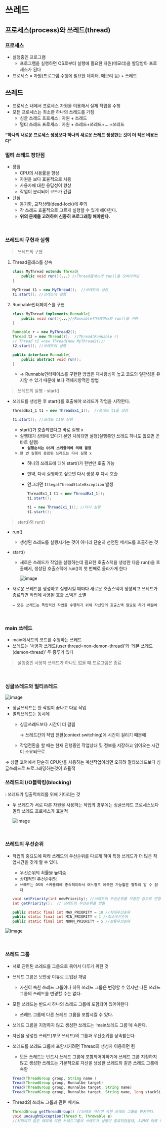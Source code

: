 # 쓰레드
## 프로세스(process)와 쓰레드(thread)

### 프로세스

- 실행중인 프로그램
    - 프로그램을 실행하면 OS로부터 실행에 필요한 자원(메모리)을 할당받아 프로세스가 된다
- 프로세스 = 자원(프로그램 수행에 필요한 데이터, 메모리 등) + 쓰레드

## 쓰레드

- 프로세스 내에서 프로세스 자원을 이용해서 실제 작업을 수행
- 모든 프로세스는 최소한 하나의 쓰레드를 가짐
    - 싱글 쓰레드 프로세스 : 자원 + 쓰레드
    - 멀티 쓰레드 프로세스 : 자원 + 쓰레드+쓰레드+….+쓰레드

**“하나의 새로운 프로세스 생성보다 하나의 새로운 쓰레드 생성한는 것이 더 적은 비용든다”**
<br>

### 멀티  쓰레드 장단점

- 장점
    - CPU의 사용률을 향상
    - 자원을 보다 효율적으로 사용
    - 사용자에 대한 응답성이 향상
    - 작업이 분리되어 코드가 간결
- 단점
    - 동기화, 교착상태(dead-lock)에 주의
    - 각 쓰레드 효율적으로 고르게 실행할 수 있게 해야한다.
    - **위의 문제들 고려하여 신중히 프로그래밍 해야한다.**
    
<br>

### 쓰레드의 구현과 실행

> 쓰레드의 구현
> 
1. Thread클래스를 상속
    
    ```java
    class MyThread extends Thread{
    	public void run(){...} //Thread클래스의 run()을 오버라이딩
    }
    
    MyThread t1 = new MyThread();  //쓰레드의 생성
    t1.start(); //쓰레드의 실행
    ```
    
2. Runnable인터페이스를 구현  
    
    ```java
    class MyThread implements Runnable{
    	public void run(){...}//Runnable인터페이스의 run()을 구현
    }
    
    Runnable r = new MyThread2();
    Thread t2 = new Thread(r);  //Thread(Runnable r)
    // Thread t2 =new Thread(new MyThread2());
    t2.start(); //쓰레드의 실행
    ```
    
    ```java
    public interface Runnable{
    	public abstract void run();
    }
    ```
    
    - → Runnable인터페이스를 구현한 방법은 재사용성이 높고 코드의 일관성을 유지할 수 있기 때문에 보다 객체지향적인 방법

> 쓰레드의 실행 - start()
> 
- 쓰레드를 생성한 후 start()를 호출해야 쓰레드가 작업을 시작한다.
    
    ```java
    ThreadEx1_1 t1 = new ThreadEx1_1();  //쓰레드 t1을 생성
    
    t1.start(); //쓰레드 t1을 실행
    ```
    
    - start()가 호출되었다고 바로 실행 x
    - 실행대기 상태에 있다가 본인 차례되면 실행(실행중인 쓰레드 하나도 없으면 곧바로 실행)
        - **`실행순서는 OS의 스케줄러에 의해 결정`**
    - `한 번 실행이 종료된 쓰레드는 다시 실행 x`
        - 하나의 쓰레드에 대해 start()가 한번만 호출 가능
        - 만약, 다시 실행하고 싶으면 다시 생성 후 다시 호출
        - 안그러면 `IllegalThreadStateException` 발생
            
            ```java
            ThreadEx1_1 t1 = new ThreadEx1_1();
            t1.start();
            
            t1 = new ThreadEx1_1(); //다시 실행
            t1.start();
            ```
            

> start()와 run()
> 
- run()
    - 생성된 쓰레드를 실행시키는 것이 아니라 단순히 선언된 메서드를 호출하는 것
- start()
    - 새로운 쓰레드가 작업을 실행하는데 필요한 호출스택을 생성한 다음 run()을 호출해서, 생성된 호출스택에 run()이 첫 번째로 올라가게 한다
        
        ![image](https://user-images.githubusercontent.com/102898794/202448492-eb30b95a-742d-4e15-a5d5-ab3b9057031f.png)
        

- 새로운 쓰레드를 생성하고 실행시킬 때마다 새로운 호출스택이 생성되고 쓰레드가 종료되면 작업에 사용된 호출 스택은 소멸
    
    `→ 모든 쓰레드는 독립적인 작업을 수행하기 위해 자신만의 호출스택 필요로 하기 때문에`
    
<br>

### main 쓰레드

- main메서드의 코드를 수행하는 쓰레드
- 쓰레드는 ‘사용자 쓰레드(user thread=non-demon-thread)’와 ‘데몬 쓰레드(demon-thread)’ 두 종루가 있다

> 실행중인 사용자 쓰레드가 하나도 없을 때 프로그램은 종료
> 
<br>

### 싱글쓰레드와 멀티쓰레드

![image](https://user-images.githubusercontent.com/102898794/202448581-0eb9d0f5-f9f6-49a0-be24-6dd5c14683fe.png)


- 싱글쓰레드는 한 작업이 끝나고 다음 작업
- 멀티쓰레드는 동시에
    - 싱글쓰레드보다 시간이 더 걸림
        
        → 쓰레드간의 작업 전환(context switching)에 시간이 걸리기 때문에
        
    - 작업전환을 할 때는 현재 진행중인 작업상태 및 정보를 저장하고 읽어오는 시간이 소요되므로

⇒ 싱글 코어에서 단순히 CPU만을 사용하는 계산작업이라면 오히려 멀티쓰레드보다 싱글쓰레드로 프로그래밍하는것이 효율적
<br>

### 쓰레드의 I/O블락킹(blocking)

: 쓰레드가 입출력처리를 위해 기다리는 것

- 두 쓰레드가 서로 다른 자원을 사용하는 작업의 경우에는 싱글쓰레드 프로세스보다 멀티 쓰레드 프로세스가 효율적
    
    ![image](https://user-images.githubusercontent.com/102898794/202448685-3804b437-ada3-4022-9d01-1d213fd05a38.png)

    
<br>

### 쓰레드의 우선순위

- 작업의 중요도에 따라 쓰레드의 우선순위를 다르게 하여 특정 쓰레드가 더 많은 작업시간을 갖게 할 수 있다.
    - 우선순위의 확률을 높여줌
    - 상대적인 우선순위임
    - `쓰레드는 OS의 스케쥴러에 종속적이라서 어느정도 예측만 가능할뿐 정확히 알 수 없다`
    
    ```java
    void setPriority(int newPriority); //쓰레드의 우선순위를 지정한 값으로 변경
    int getPriority();  // 쓰레드의 우선순위를 반환
    
    public static final int MAX_PRIORITY = 10 //최대우선순위
    public static final int MIN_PRIORITY = 1 //최소우선순위
    public static final int NORM_PRIORITY = 5 //보통우선순위
    ```
    

![image](https://user-images.githubusercontent.com/102898794/202448815-28013774-7e73-4e1b-a55c-a0afe4b88c34.png)

<br>

### 쓰레드 그룹

- 서로 관련된 쓰레드를 그룹으로 묶어서 다루기 위한 것
- 쓰레드 그룹은 보안상 이유로 도입된 개념
    - 자신이 속한 쓰레드 그룹이나 하위 쓰레드 그룹은 변경할 수 있지만 다른 쓰레드 그룹의 쓰레드를 변경할 수는 없다.
- 모든 쓰레드는 반드시 하나의 쓰레드 그룹에 포함되어 있어야한다
    - 쓰레드 그룹에 다른 쓰레드 그룹을 포함시킬 수 있다.
- 쓰레드 그룹을 지정하지 않고 생성한 쓰레드는 ‘main쓰레드 그룹’에 속한다.
- 자신을 생성한 쓰레드(부모 쓰레드)의 그룹과 우선순위를 상속받는다.

- 쓰레드를 쓰레드 그룹에 포함시키려면 Thread의 생성자 이용하면 됨
    - 모든 쓰레드는 반드시 쓰레드 그룹에 포함되어야하기에 쓰레드 그룹 지정하지 않고 생성한 쓰레드는 기본적으로 자신을 생성한 쓰레드와 같은 쓰레드 그룹에 속함
    
    ```java
    Tread(ThreadGroup group, String name )
    Tread(ThreadGroup group, Runnalbe target)
    Tread(ThreadGroup group, Runnalbe target, String name)
    Tread(ThreadGroup group, Runnalbe target, String name, long stackSize)
    ```
    
- Thread의 쓰레드 그룹과 관련 메서드
    
    ```java
    ThreadGroup getThreadGroup() //쓰레드 자신이 속한 쓰레드 그룹을 반환한다.
    void uncaughtException(Thread t, Throwable e) 
    //처리되지 않은 예외에 의한 쓰레드그룹의 쓰레드가 실행이 종료되었을때, JVM에 의해 이 메서드 자동호출
    ```
